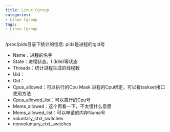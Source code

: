 ```yaml
---
title: Linux Cgroup
categories: 
- Linux Cgroup
tags:
- Linux Cgroup
---
```


/proc/pids目录下统计的信息: pids是进程的tgid号
- Name：进程的名字
- State：进程状态。I (Idle)等状态
- Threads：统计进程生成的线程数
- Uid：
- Gid：
- Cpus_allowed：可以执行的Cpu Mask
  进程的Cpu绑定，可以看taskset接口使用方法
- Cpus_allowed_list：可以自行的Cpu号
- Mems_allowed：这个再看一下，不太懂什么意思
- Mems_allowed_list：可以申请的内存Numa号
- voluntary_ctxt_switches
- nonvoluntary_ctxt_switches
